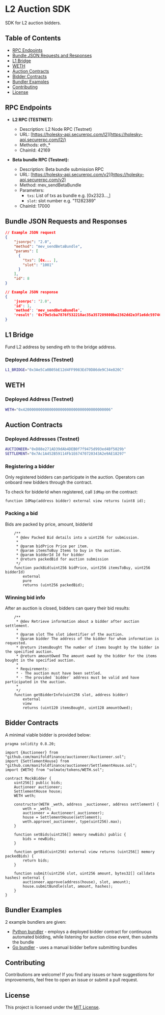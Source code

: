 # L2 Auction SDK

SDK for L2 auction bidders.

## Table of Contents

- [RPC Endpoints](#rpc-endpoints)
- [Bundle JSON Requests and Responses](#json-requests-and-responses)
- [L1 Bridge](#l1-bridge)
- [WETH](#weth)
- [Auction Contracts](#auction-contracts)
- [Bidder Contracts](#bidder-contracts)
- [Bundler Examples](#bundler-examples)
- [Contributing](#contributing)
- [License](#license)


## RPC Endpoints

- **L2 RPC (TESTNET):**
  - Description: L2 Node RPC (Testnet)
  - URL: [https://holesky-api.securerpc.com/l2](https://holesky-api.securerpc.com/l2/)
  - Methods: eth_* 
  - ChainId: 42169

- **Beta bundle RPC (Testnet):**
  - Description: Beta bundle submission RPC
  - URL: [https://holesky-api.securerpc.com/v2](https://holesky-api.securerpc.com/v2)
  - Method: mev_sendBetaBundle
  - Parameters:
    - `txs`: List of txs as bundle e.g. [0x2323...,]
    - `slot`: slot number e.g. "11282389"
  - ChainId: 17000

## Bundle JSON Requests and Responses

```json
// Example JSON request
{
    "jsonrpc": "2.0",
    "method": "mev_sendBetaBundle",
    "params": [
      {
        "txs": [0x... ],
        "slot": "1001"
      }
    ],
    "id": 8
}

// Example JSON response
{
    'jsonrpc': '2.0',
    'id': 1,
    'method': 'mev_sendBetaBundle',
    'result': '0x79e5cba7876f532218ac35a357209800be2362dd2e3f1e6dc5974698f0d7cee4'
}
```

## L1 Bridge

Fund L2 address by sending eth to the bridge address.

### Deployed Address (Testnet)
```bash
L1_BRIDGE="0x3Ae5Ca0B05bE12d4FF9983Ed70D86de9C34e820C"
```

## WETH

### Deployed Address (Testnet)
```bash
WETH="0x4200000000000000000000000000000000000006"
```

## Auction Contracts

### Deployed Addresses (Testnet)
```bash
AUCTIONEER="0xD88e271AD39dAb4DEB0f7f9475d993ed4Bf5029b"
SETTLEMENT="0x7Ac1A452B59114Fb1E67470720343A2e9AE18297"
```

### Registering a bidder

Only registered bidders can participate in the auction. Operators can onboard new bidders through the contract. 

To check for bidderId when registered, call `IdMap` on the contract:
```solidity
function IdMap(address bidder) external view returns (uint8 id);
```

### Packing a bid

Bids are packed by price, amount, bidderId
```solidity
    /**
     * @dev Packed Bid details into a uint256 for submission.
     *
     * @param bidPrice Price per item.
     * @param itemsToBuy Items to buy in the auction.
     * @param bidderId Id for bidder
     * @return packedBid for auction submission
     */
    function packBid(uint256 bidPrice, uint256 itemsToBuy, uint256 bidderId)
        external
        pure
        returns (uint256 packedBid);
```

### Winning bid info

After an auction is closed, bidders can query their bid results:
```solidity
    /**
     * @dev Retrieve information about a bidder after auction settlement.
     *
     * @param slot The slot identifier of the auction.
     * @param bidder The address of the bidder for whom information is requested.
     * @return itemsBought The number of items bought by the bidder in the specified auction.
     * @return amountOwed The amount owed by the bidder for the items bought in the specified auction.
     *
     * Requirements:
     * - The auction must have been settled.
     * - The provided `bidder` address must be valid and have participated in the auction.
     *
     */
    function getBidderInfo(uint256 slot, address bidder)
        external
        view
        returns (uint120 itemsBought, uint128 amountOwed);
```

## Bidder Contracts

A minimal viable bidder is provided below:
```solidity
pragma solidity 0.8.20;

import {Auctioneer} from "github.com/manifoldfinance/auctioneer/Auctioneer.sol";
import {SettlementHouse} from "github.com/manifoldfinance/auctioneer/SettlementHouse.sol";
import {WETH} from "solmate/tokens/WETH.sol";

contract MockBidder {
    uint256[] public bids;
    Auctioneer auctioneer;
    SettlementHouse house;
    WETH weth;

    constructor(WETH _weth, address _auctioneer, address settlement) {
        weth = _weth;
        auctioneer = Auctioneer(_auctioneer);
        house = SettlementHouse(settlement);
        weth.approve(_auctioneer, type(uint256).max);
    }

    function setBids(uint256[] memory newBids) public {
        bids = newBids;
    }

    function getBid(uint256) external view returns (uint256[] memory packedBids) {
        return bids;
    }

    function submit(uint256 slot, uint256 amount, bytes32[] calldata hashes) external {
        auctioneer.approve(address(house), slot, amount);
        house.submitBundle(slot, amount, hashes);
    }
}
```

## Bundler Examples

2 example bundlers are given:
- [Python bundler](https://github.com/MEV-Protocol/beta-bundles-py) - employs a deployed bidder contract for continuous automated bidding, while listening for auction close event, then submits the bundle
- [Go bundler](https://github.com/manifoldfinance/auction-bidder) - uses a manual bidder before submitting bundles

## Contributing

Contributions are welcome! If you find any issues or have suggestions for improvements, feel free to open an issue or submit a pull request.

## License

This project is licensed under the [MIT License](LICENSE).
